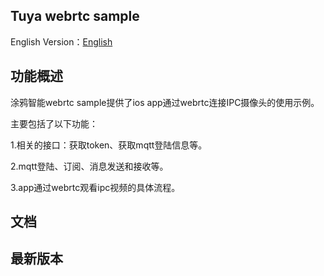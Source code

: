 ## Tuya webrtc sample


English Version：[English](README.md)


## 功能概述

涂鸦智能webrtc sample提供了ios app通过webrtc连接IPC摄像头的使用示例。

主要包括了以下功能：

1.相关的接口：获取token、获取mqtt登陆信息等。

2.mqtt登陆、订阅、消息发送和接收等。

3.app通过webrtc观看ipc视频的具体流程。

## 文档


## 最新版本
